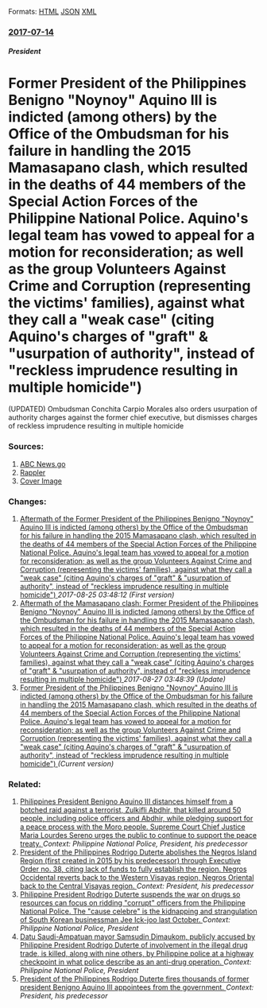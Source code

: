 
Formats: [HTML](/news/2017/07/14/former-president-of-the-philippines-benigno-noynoy-aquino-iii-is-indicted-among-others-by-the-office-of-the-ombudsman-for-his-failure-in.html)  [JSON](/news/2017/07/14/former-president-of-the-philippines-benigno-noynoy-aquino-iii-is-indicted-among-others-by-the-office-of-the-ombudsman-for-his-failure-in.json)  [XML](/news/2017/07/14/former-president-of-the-philippines-benigno-noynoy-aquino-iii-is-indicted-among-others-by-the-office-of-the-ombudsman-for-his-failure-in.xml)  

### [2017-07-14](/news/2017/07/14/index.md)

##### President
# Former President of the Philippines Benigno "Noynoy" Aquino III is indicted (among others) by the Office of the Ombudsman for his failure in handling the 2015 Mamasapano clash, which resulted in the deaths of 44 members of the Special Action Forces of the Philippine National Police. Aquino's legal team has vowed to appeal for a motion for reconsideration; as well as the group Volunteers Against Crime and Corruption (representing the victims' families), against what they call a "weak case" (citing Aquino's charges of "graft" & "usurpation of authority", instead of "reckless imprudence resulting in multiple homicide") 

(UPDATED) Ombudsman Conchita Carpio Morales also orders usurpation of authority charges against the former chief executive, but dismisses charges of reckless imprudence resulting in multiple homicide


### Sources:

1. [ABC News.go](http://abcnews.go.com/International/wireStory/philippines-leader-faces-charges-role-clash-48631698)
2. [Rappler](http://www.rappler.com/nation/175603-noynoy-aquino-indicted-graft-mamasapano-ombudsman)
2. [Cover Image](https://assets.rappler.com/4DC5379312634DAFAF94F35A24AF7C66/img/F1FDC65D2AD64DC5B220E69C94E548E8/120613_LM2.jpg)

### Changes:

1. [Aftermath of the Former President of the Philippines Benigno "Noynoy" Aquino III is indicted (among others) by the Office of the Ombudsman for his failure in handling the 2015 Mamasapano clash, which resulted in the deaths of 44 members of the Special Action Forces of the Philippine National Police. Aquino's legal team has vowed to appeal for a motion for reconsideration; as well as the group Volunteers Against Crime and Corruption (representing the victims' families), against what they call a "weak case" (citing Aquino's charges of "graft" & "usurpation of authority", instead of "reckless imprudence resulting in multiple homicide") ](/news/2017/07/14/aftermath-of-the-former-president-of-the-philippines-benigno-noynoy-aquino-iii-is-indicted-among-others-by-the-office-of-the-ombudsman-f.md) _2017-08-25 03:48:12 (First version)_
2. [Aftermath of the Mamasapano clash: Former President of the Philippines Benigno "Noynoy" Aquino III is indicted (among others) by the Office of the Ombudsman for his failure in handling the 2015 Mamasapano clash, which resulted in the deaths of 44 members of the Special Action Forces of the Philippine National Police. Aquino's legal team has vowed to appeal for a motion for reconsideration; as well as the group Volunteers Against Crime and Corruption (representing the victims' families), against what they call a "weak case" (citing Aquino's charges of "graft" & "usurpation of authority", instead of "reckless imprudence resulting in multiple homicide") ](/news/2017/07/14/aftermath-of-the-mamasapano-clash-former-president-of-the-philippines-benigno-noynoy-aquino-iii-is-indicted-among-others-by-the-office.md) _2017-08-27 03:48:39 (Update)_
2. [Former President of the Philippines Benigno "Noynoy" Aquino III is indicted (among others) by the Office of the Ombudsman for his failure in handling the 2015 Mamasapano clash, which resulted in the deaths of 44 members of the Special Action Forces of the Philippine National Police. Aquino's legal team has vowed to appeal for a motion for reconsideration; as well as the group Volunteers Against Crime and Corruption (representing the victims' families), against what they call a "weak case" (citing Aquino's charges of "graft" & "usurpation of authority", instead of "reckless imprudence resulting in multiple homicide") ](/news/2017/07/14/former-president-of-the-philippines-benigno-noynoy-aquino-iii-is-indicted-among-others-by-the-office-of-the-ombudsman-for-his-failure-in.md) _(Current version)_

### Related:

1. [Philippines President Benigno Aquino III distances himself from a botched raid against a terrorist, Zulkifli Abdhir, that killed around 50 people, including police officers and Abdhir, while pledging support for a peace process with the Moro people. Supreme Court Chief Justice Maria Lourdes Sereno urges the public to continue to support the peace treaty. ](/news/2015/01/29/philippines-president-benigno-aquino-iii-distances-himself-from-a-botched-raid-against-a-terrorist-zulkifli-abdhir-that-killed-around-50-p.md) _Context: Philippine National Police, President, his predecessor_
2. [President of the Philippines Rodrigo Duterte abolishes the Negros Island Region (first created in 2015 by his predecessor) through Executive Order no. 38, citing lack of funds to fully establish the region. Negros Occidental reverts back to the Western Visayas region, Negros Oriental back to the Central Visayas region. ](/news/2017/08/9/president-of-the-philippines-rodrigo-duterte-abolishes-the-negros-island-region-first-created-in-2015-by-his-predecessor-through-executive.md) _Context: President, his predecessor_
3. [Philippine President Rodrigo Duterte suspends the war on drugs so resources can focus on ridding "corrupt" officers from the Philippine National Police. The "cause celebre" is the kidnapping and strangulation of South Korean businessman Jee Ick-joo last October. ](/news/2017/01/30/philippine-president-rodrigo-duterte-suspends-the-war-on-drugs-so-resources-can-focus-on-ridding-acorrupta-officers-from-the-philippine.md) _Context: Philippine National Police, President_
4. [Datu Saudi-Ampatuan mayor Samsudin Dimaukom, publicly accused by Philippine President Rodrigo Duterte of involvement in the illegal drug trade, is killed, along with nine others, by Philippine police at a highway checkpoint in what police describe as an anti-drug operation. ](/news/2016/10/28/datu-saudi-ampatuan-mayor-samsudin-dimaukom-publicly-accused-by-philippine-president-rodrigo-duterte-of-involvement-in-the-illegal-drug-tra.md) _Context: Philippine National Police, President_
5. [President of the Philippines Rodrigo Duterte fires thousands of former president Benigno Aquino III appointees from the government. ](/news/2016/08/22/president-of-the-philippines-rodrigo-duterte-fires-thousands-of-former-president-benigno-aquino-iii-appointees-from-the-government.md) _Context: President, his predecessor_

